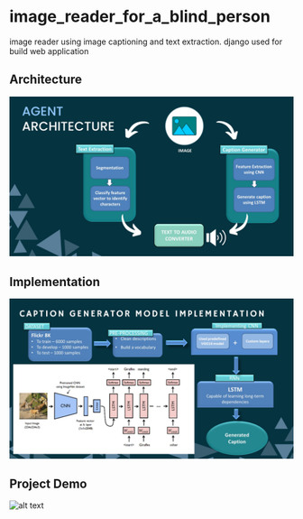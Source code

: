 # image_reader_for_a_blind_person
image reader using image captioning and text extraction. django used for build web application

## Architecture
![alt text](https://github.com/dineshpiyasamara/image_reader_for_blind_person/blob/master/architecture.JPG)

## Implementation
![alt text](https://github.com/dineshpiyasamara/image_reader_for_blind_person/blob/master/implementation.JPG)

## Project Demo
![alt text](https://www.youtube.com/shorts/sjkEqSupMC8)
